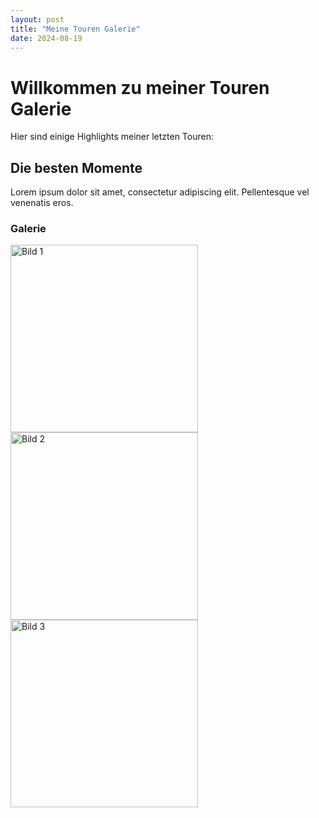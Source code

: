 ```yaml
---
layout: post
title: "Meine Touren Galerie"
date: 2024-08-19
---
```


# Willkommen zu meiner Touren Galerie

Hier sind einige Highlights meiner letzten Touren:

## Die besten Momente

Lorem ipsum dolor sit amet, consectetur adipiscing elit. Pellentesque vel venenatis eros.

### Galerie

<div class="gallery">
  <img src="{{ '/_images/bild1.jpg' | relative_url }}" alt="Bild 1" width="300" />
  <img src="{{ '/_images/bild2.jpg' | relative_url }}" alt="Bild 2" width="300" />
  <img src="{{ '/_images/bild3.jpg' | relative_url }}" alt="Bild 3" width="300" />
  <!-- Füge hier weitere Bilder hinzu -->
</div>

